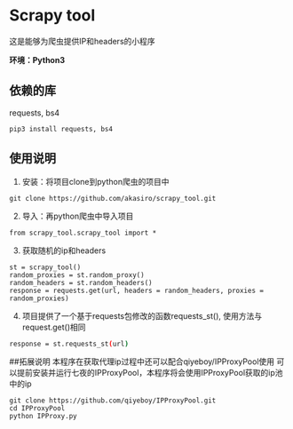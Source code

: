# Scrapy tool


这是能够为爬虫提供IP和headers的小程序



**环境：Python3**


## 依赖的库
requests, bs4
```
pip3 install requests, bs4
```

## 使用说明
1. 安装：将项目clone到python爬虫的项目中
```
git clone https://github.com/akasiro/scrapy_tool.git
```

2. 导入：再python爬虫中导入项目
```
from scrapy_tool.scrapy_tool import *
```

3. 获取随机的ip和headers
```
st = scrapy_tool()
random_proxies = st.random_proxy()
random_headers = st.random_headers()
response = requests.get(url, headers = random_headers, proxies = random_proxies)
```
4. 项目提供了一个基于requests包修改的函数requests_st(), 使用方法与request.get()相同
```bash
response = st.requests_st(url)
```

##拓展说明
本程序在获取代理ip过程中还可以配合qiyeboy/IPProxyPool使用
可以提前安装并运行七夜的IPProxyPool，本程序将会使用IPProxyPool获取的ip池中的ip
```
git clone https://github.com/qiyeboy/IPProxyPool.git
cd IPProxyPool
python IPProxy.py
```